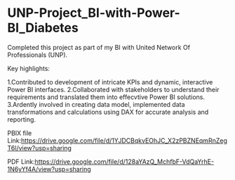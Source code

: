 # UNP-Project_BI-with-Power-BI_Diabetes

Completed this project as part of my BI with United Network Of Professionals (UNP).

Key highlights:

1.Contributed to development of intricate KPIs and dynamic, interactive Power BI interfaces.
2.Collaborated with stakeholders to understand their requirements and translated them into effecvtive Power BI solutions.
3.Ardently involved in creating data model, implemented data transformations and calculations using DAX for accurate analysis and reporting.

PBIX file Link:https://drive.google.com/file/d/1YJDCBqkvEOhJC_X2zPBZNEqmRnZegT6l/view?usp=sharing

PDF Link:https://drive.google.com/file/d/128aYAzQ_MchfbF-VdQaYrhE-1N6yYf4A/view?usp=sharing
